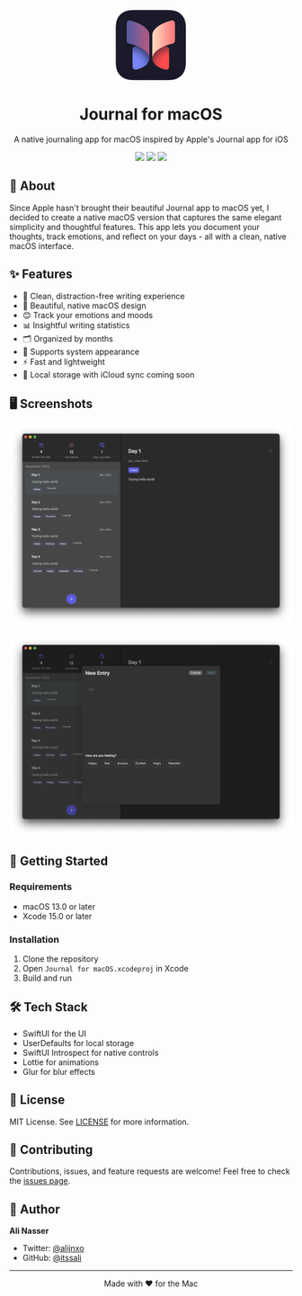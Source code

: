 <div align="center">
  <img src="Journal for macOS/Assets.xcassets/AppIcon.appiconset/Apple_Journal_-_App_Icon_-_iOS17-256.png" width="128" height="128" />
  <h1>Journal for macOS</h1>
  <p>A native journaling app for macOS inspired by Apple's Journal app for iOS</p>
  <p>
    <img src="https://img.shields.io/badge/Version-1.0.0-blue.svg" />
    <img src="https://img.shields.io/badge/Platform-macOS%2013+-lightgrey.svg" />
    <img src="https://img.shields.io/badge/Swift-5.9-orange.svg" />
  </p>
</div>

## 🌟 About

Since Apple hasn't brought their beautiful Journal app to macOS yet, I decided to create a native macOS version that captures the same elegant simplicity and thoughtful features. This app lets you document your thoughts, track emotions, and reflect on your days - all with a clean, native macOS interface.

## ✨ Features

- 📝 Clean, distraction-free writing experience
- 🎨 Beautiful, native macOS design
- 😊 Track your emotions and moods
- 📊 Insightful writing statistics
- 🗂 Organized by months
- 🌙 Supports system appearance
- ⚡️ Fast and lightweight
- 💾 Local storage with iCloud sync coming soon

## 🖥 Screenshots

<div align="center">
  <img src="Assets/main.png" width="800" alt="Main View with Sidebar" />
  <br/><br/>
  <img src="Assets/new-entry.png" width="800" alt="New Entry Sheet" />
</div>

## 🚀 Getting Started

### Requirements
- macOS 13.0 or later
- Xcode 15.0 or later

### Installation
1. Clone the repository
2. Open `Journal for macOS.xcodeproj` in Xcode
3. Build and run

## 🛠 Tech Stack

- SwiftUI for the UI
- UserDefaults for local storage
- SwiftUI Introspect for native controls
- Lottie for animations
- Glur for blur effects

## 📝 License

MIT License. See [LICENSE](LICENSE) for more information.

## 🤝 Contributing

Contributions, issues, and feature requests are welcome! Feel free to check the [issues page](issues).

## 👤 Author

**Ali Nasser**

- Twitter: [@alijnxo](https://twitter.com/alijnxo)
- GitHub: [@itssali](https://github.com/itssali)

---

<div align="center">
  Made with ❤️ for the Mac
</div>
